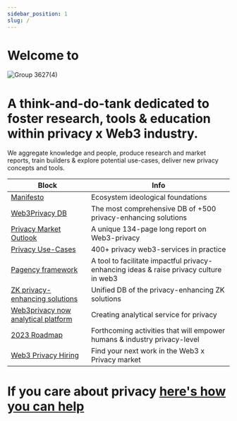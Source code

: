 ```yaml
---
sidebar_position: 1
slug: /
---
```


# Welcome to
![Group 3627(4)](https://github.com/web3privacy/w3pn-docs/assets/101947219/168cebf6-df5a-4036-b33f-534dcaae0c05)

# A think-and-do-tank dedicated to foster research, tools & education within privacy x Web3 industry.

We aggregate knowledge and people, produce research and market reports, train builders & explore potential use-cases, deliver new privacy concepts and tools.

| Block  | Info |
| ------------- | ------------- |
| [Manifesto](https://github.com/Msiusko/web3privacy/blob/main/Manifesto.md)  | Ecosystem ideological foundations |
| [Web3Privacy DB](https://web3privacy.info/)  | The most comprehensive DB of +500 privacy-enhancing solutions |
| [Privacy Market Outlook](https://medium.com/@Svyazniy/privacy-market-outlook-in-web3-report-35a96c35b6ae)  | A unique 134-page long report on Web3-privacy |
| [Privacy Use-Cases](https://github.com/Msiusko/web3privacy/blob/main/Use-cases.md)  | 400+ privacy web3-services in practice |
| [Pagency framework](https://github.com/Msiusko/web3privacy/tree/main/Pagency)  | A tool to facilitate impactful privacy-enhancing ideas & raise privacy culture in web3 |
| [ZK privacy-enhancing solutions](https://github.com/Msiusko/web3privacy/tree/main/ZKprivacylandscape)  | Unified DB of the privacy-enhancing ZK solutions |
| [Web3privacy now analytical platform](https://github.com/Msiusko/web3privacy/tree/main/Web3privacynowplatform)  | Creating analytical service for privacy |
| [2023 Roadmap](https://github.com/Msiusko/web3privacy/blob/main/Roadmap%202023.md)  | Forthcoming activities that will empower humans & industry privacy-level  |
| [Web3 Privacy Hiring](https://docs.google.com/spreadsheets/d/1dN6bIWyOh01Dl-y1iZh-1TASZxKUefD098BUALcnUb8/edit?usp=sharing) | Find your next work in the Web3 x Privacy market |

# If you care about privacy [here's how you can help](https://docs.web3privacy.info/how-help)
